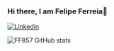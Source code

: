 ### Hi there, I am Felipe Ferreia👋


[![Linkedin](https://img.shields.io/badge/LinkedIn-0077B5?style=for-the-badge&logo=linkedin&logoColor=white)](https://www.linkedin.com/in/felipe-da-silva-ferreira-0a22a51a6/)

![FF857 GitHub stats](https://github-readme-stats.vercel.app/api?username=FF857&show_icons=true&theme=dark#gh-dark-mode-only)

